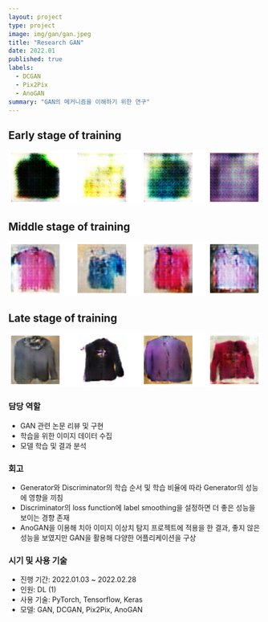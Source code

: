 ```yaml
---
layout: project
type: project
image: img/gan/gan.jpeg
title: "Research GAN"
date: 2022.01
published: true
labels:
  - DCGAN
  - Pix2Pix
  - AnoGAN
summary: "GAN의 메커니즘을 이해하기 위한 연구"
---
```


## Early stage of training
<img class="img-fluid" src="../img/gan/gan_1.png">  

## Middle stage of training
<img class="img-fluid" src="../img/gan/gan_2.png">  

## Late stage of training
<img class="img-fluid" src="../img/gan/gan_3.png">

### 담당 역할  
- GAN 관련 논문 리뷰 및 구현
- 학습을 위한 이미지 데이터 수집
- 모델 학습 및 결과 분석


### 회고
- Generator와 Discriminator의 학습 순서 및 학습 비율에 따라 Generator의 성능에 영향을 끼침
- Discriminator의 loss function에 label smoothing을 설정하면 더 좋은 성능을 보이는 경향 존재
- AnoGAN을 이용해 치아 이미지 이상치 탐지 프로젝트에 적용을 한 결과, 좋지 않은 성능을 보였지만 GAN을 활용해 다양한 어플리케이션을 구상


### 시기 및 사용 기술
- 진행 기간: 2022.01.03 ~ 2022.02.28
- 인원: DL (1)
- 사용 기술: PyTorch, Tensorflow, Keras
- 모델: GAN, DCGAN, Pix2Pix, AnoGAN
